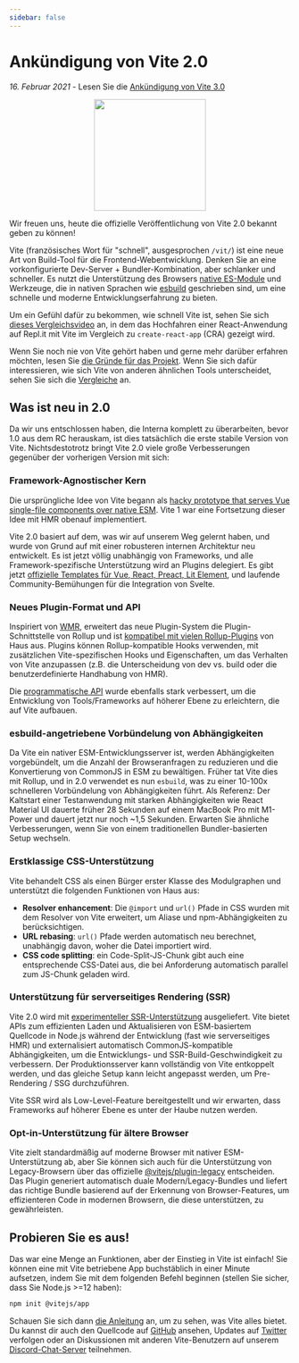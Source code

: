 ```yaml
---
sidebar: false
---
```


# Ankündigung von Vite 2.0

_16. Februar 2021_ - Lesen Sie die [Ankündigung von Vite 3.0](./announcing-vite3.md)

<p style="text-align:center">
  <img src="/logo.svg" style="height:200px">
</p>

Wir freuen uns, heute die offizielle Veröffentlichung von Vite 2.0 bekannt geben zu können!

Vite (französisches Wort für "schnell", ausgesprochen `/vit/`) ist eine neue Art von Build-Tool für die Frontend-Webentwicklung. Denken Sie an eine vorkonfigurierte Dev-Server + Bundler-Kombination, aber schlanker und schneller. Es nutzt die Unterstützung des Browsers [native ES-Module](https://developer.mozilla.org/en-US/docs/Web/JavaScript/Guide/Modules) und Werkzeuge, die in nativen Sprachen wie [esbuild](https://esbuild.github.io/) geschrieben sind, um eine schnelle und moderne Entwicklungserfahrung zu bieten.

Um ein Gefühl dafür zu bekommen, wie schnell Vite ist, sehen Sie sich [dieses Vergleichsvideo](https://twitter.com/amasad/status/1355379680275128321) an, in dem das Hochfahren einer React-Anwendung auf Repl.it mit Vite im Vergleich zu `create-react-app` (CRA) gezeigt wird.

Wenn Sie noch nie von Vite gehört haben und gerne mehr darüber erfahren möchten, lesen Sie [die Gründe für das Projekt](https://vitejs.dev/guide/why.html). Wenn Sie sich dafür interessieren, wie sich Vite von anderen ähnlichen Tools unterscheidet, sehen Sie sich die [Vergleiche](https://vitejs.dev/guide/comparisons.html) an.

## Was ist neu in 2.0

Da wir uns entschlossen haben, die Interna komplett zu überarbeiten, bevor 1.0 aus dem RC herauskam, ist dies tatsächlich die erste stabile Version von Vite. Nichtsdestotrotz bringt Vite 2.0 viele große Verbesserungen gegenüber der vorherigen Version mit sich:

### Framework-Agnostischer Kern

Die ursprüngliche Idee von Vite begann als [hacky prototype that serves Vue single-file components over native ESM](https://github.com/vuejs/vue-dev-server). Vite 1 war eine Fortsetzung dieser Idee mit HMR obenauf implementiert.

Vite 2.0 basiert auf dem, was wir auf unserem Weg gelernt haben, und wurde von Grund auf mit einer robusteren internen Architektur neu entwickelt. Es ist jetzt völlig unabhängig von Frameworks, und alle Framework-spezifische Unterstützung wird an Plugins delegiert. Es gibt jetzt [offizielle Templates für Vue, React, Preact, Lit Element](https://github.com/vitejs/vite/tree/main/packages/create-vite), und laufende Community-Bemühungen für die Integration von Svelte.

### Neues Plugin-Format und API

Inspiriert von [WMR](https://github.com/preactjs/wmr), erweitert das neue Plugin-System die Plugin-Schnittstelle von Rollup und ist [kompatibel mit vielen Rollup-Plugins](https://vite-rollup-plugins.patak.dev/) von Haus aus. Plugins können Rollup-kompatible Hooks verwenden, mit zusätzlichen Vite-spezifischen Hooks und Eigenschaften, um das Verhalten von Vite anzupassen (z.B. die Unterscheidung von dev vs. build oder die benutzerdefinierte Handhabung von HMR).

Die [programmatische API](https://vitejs.dev/guide/api-javascript.html) wurde ebenfalls stark verbessert, um die Entwicklung von Tools/Frameworks auf höherer Ebene zu erleichtern, die auf Vite aufbauen.

### esbuild-angetriebene Vorbündelung von Abhängigkeiten

Da Vite ein nativer ESM-Entwicklungsserver ist, werden Abhängigkeiten vorgebündelt, um die Anzahl der Browseranfragen zu reduzieren und die Konvertierung von CommonJS in ESM zu bewältigen. Früher tat Vite dies mit Rollup, und in 2.0 verwendet es nun `esbuild`, was zu einer 10-100x schnelleren Vorbündelung von Abhängigkeiten führt. Als Referenz: Der Kaltstart einer Testanwendung mit starken Abhängigkeiten wie React Material UI dauerte früher 28 Sekunden auf einem MacBook Pro mit M1-Power und dauert jetzt nur noch ~1,5 Sekunden. Erwarten Sie ähnliche Verbesserungen, wenn Sie von einem traditionellen Bundler-basierten Setup wechseln.

### Erstklassige CSS-Unterstützung

Vite behandelt CSS als einen Bürger erster Klasse des Modulgraphen und unterstützt die folgenden Funktionen von Haus aus:

- **Resolver enhancement**: Die `@import` und `url()` Pfade in CSS wurden mit dem Resolver von Vite erweitert, um Aliase und npm-Abhängigkeiten zu berücksichtigen.
- **URL rebasing**: `url()` Pfade werden automatisch neu berechnet, unabhängig davon, woher die Datei importiert wird.
- **CSS code splitting**: ein Code-Split-JS-Chunk gibt auch eine entsprechende CSS-Datei aus, die bei Anforderung automatisch parallel zum JS-Chunk geladen wird.

### Unterstützung für serverseitiges Rendering (SSR)

Vite 2.0 wird mit [experimenteller SSR-Unterstützung](https://vitejs.dev/guide/ssr.html) ausgeliefert. Vite bietet APIs zum effizienten Laden und Aktualisieren von ESM-basiertem Quellcode in Node.js während der Entwicklung (fast wie serverseitiges HMR) und externalisiert automatisch CommonJS-kompatible Abhängigkeiten, um die Entwicklungs- und SSR-Build-Geschwindigkeit zu verbessern. Der Produktionsserver kann vollständig von Vite entkoppelt werden, und das gleiche Setup kann leicht angepasst werden, um Pre-Rendering / SSG durchzuführen.

Vite SSR wird als Low-Level-Feature bereitgestellt und wir erwarten, dass Frameworks auf höherer Ebene es unter der Haube nutzen werden.

### Opt-in-Unterstützung für ältere Browser

Vite zielt standardmäßig auf moderne Browser mit nativer ESM-Unterstützung ab, aber Sie können sich auch für die Unterstützung von Legacy-Browsern über das offizielle [@vitejs/plugin-legacy](https://github.com/vitejs/vite/tree/main/packages/plugin-legacy) entscheiden. Das Plugin generiert automatisch duale Modern/Legacy-Bundles und liefert das richtige Bundle basierend auf der Erkennung von Browser-Features, um effizienteren Code in modernen Browsern, die diese unterstützen, zu gewährleisten.

## Probieren Sie es aus!

Das war eine Menge an Funktionen, aber der Einstieg in Vite ist einfach! Sie können eine mit Vite betriebene App buchstäblich in einer Minute aufsetzen, indem Sie mit dem folgenden Befehl beginnen (stellen Sie sicher, dass Sie Node.js >=12 haben):

```bash
npm init @vitejs/app
```

Schauen Sie sich dann [die Anleitung](https://vitejs.dev/guide/) an, um zu sehen, was Vite alles bietet. Du kannst dir auch den Quellcode auf [GitHub](https://github.com/vitejs/vite) ansehen, Updates auf [Twitter](https://twitter.com/vite_js) verfolgen oder an Diskussionen mit anderen Vite-Benutzern auf unserem [Discord-Chat-Server](http://chat.vitejs.dev/) teilnehmen.
